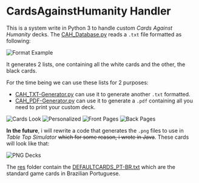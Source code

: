 # CardsAgainstHumanity Handler

This is a system write in Python 3 to handle custom *Cards Against Humanity* decks. The [CAH_Database.py](https://github.com/imsamuka/CAH_Handler/blob/master/CAH_PDF-Generator.py) reads a `.txt` file formatted as following:

![Format Example](https://i.imgur.com/TiMWUW1.png)

It generates 2 lists, one containing all the white cards and the other, the black cards.

For the time being we can use these lists for 2 purposes:

 - [CAH_TXT-Generator.py](https://github.com/imsamuka/CAH_Handler/blob/master/CAH_TXT-Generator.py "CAH_TXT-Generator.py") can use it to generate another `.txt` formatted.
 - [CAH_PDF-Generator.py](https://github.com/imsamuka/CAH_Handler/blob/master/CAH_PDF-Generator.py "CAH_PDF-Generator.py") can use it to generate a `.pdf` containing all you need to print your custom deck.

![Cards Look](https://i.imgur.com/4CM1OF8.png)
![Personalized](https://i.imgur.com/8O7pULT.png)
![Front Pages](https://i.imgur.com/9hCAGC3.png)
![Back Pages](https://i.imgur.com/mn7DHDA.png)

**In the future**, i will rewrite a code that generates the `.png` files to use in *Table Top Simulator* ~~which for some reason, i wrote in Java~~. These cards will look like that:

![PNG Decks](https://i.imgur.com/dxy8rGC.png)

The [res](https://github.com/imsamuka/CAH_Handler/tree/master/res "res") folder contain the [DEFAULTCARDS_PT-BR.txt](https://github.com/imsamuka/CAH_Handler/blob/master/res/DEFAULTCARDS_PT-BR.txt "DEFAULTCARDS_PT-BR.txt") which are the standard game cards in Brazilian Portuguese.

